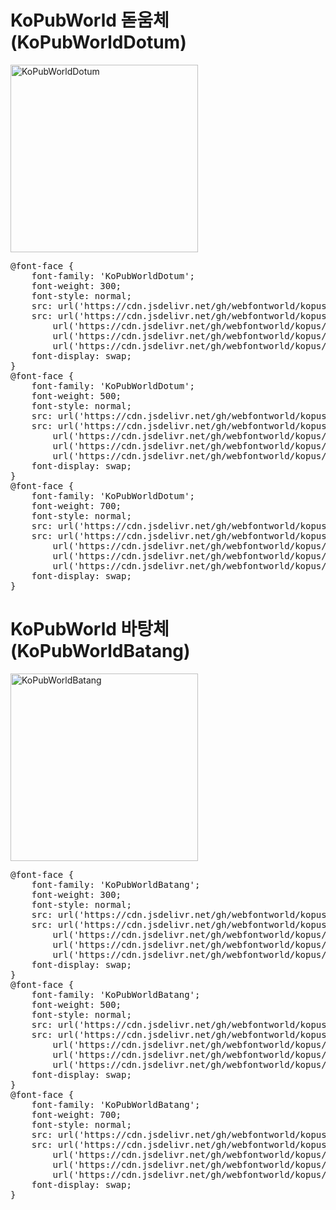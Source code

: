 # KoPubWorld 돋움체(KoPubWorldDotum)

<a href="https://wess.tistory.com/257" target="_blank">
    <img src="https://webfontworld.github.io/kopus/KoPubWorldDotum.jpg" alt="KoPubWorldDotum" style="width:300px">
</a>

<pre>
@font-face {
    font-family: 'KoPubWorldDotum';
    font-weight: 300;
    font-style: normal;
    src: url('https://cdn.jsdelivr.net/gh/webfontworld/kopus/KoPubWorldDotumLight.eot');
    src: url('https://cdn.jsdelivr.net/gh/webfontworld/kopus/KoPubWorldDotumLight.eot?#iefix') format('embedded-opentype'),
        url('https://cdn.jsdelivr.net/gh/webfontworld/kopus/KoPubWorldDotumLight.woff2') format('woff2'),
        url('https://cdn.jsdelivr.net/gh/webfontworld/kopus/KoPubWorldDotumLight.woff') format('woff'),
        url('https://cdn.jsdelivr.net/gh/webfontworld/kopus/KoPubWorldDotumLight.ttf') format("truetype");
    font-display: swap;
}
@font-face {
    font-family: 'KoPubWorldDotum';
    font-weight: 500;
    font-style: normal;
    src: url('https://cdn.jsdelivr.net/gh/webfontworld/kopus/KoPubWorldDotumMedium.eot');
    src: url('https://cdn.jsdelivr.net/gh/webfontworld/kopus/KoPubWorldDotumMedium.eot?#iefix') format('embedded-opentype'),
        url('https://cdn.jsdelivr.net/gh/webfontworld/kopus/KoPubWorldDotumMedium.woff2') format('woff2'),
        url('https://cdn.jsdelivr.net/gh/webfontworld/kopus/KoPubWorldDotumMedium.woff') format('woff'),
        url('https://cdn.jsdelivr.net/gh/webfontworld/kopus/KoPubWorldDotumMedium.ttf') format("truetype");
    font-display: swap;
}
@font-face {
    font-family: 'KoPubWorldDotum';
    font-weight: 700;
    font-style: normal;
    src: url('https://cdn.jsdelivr.net/gh/webfontworld/kopus/KoPubWorldDotumBold.eot');
    src: url('https://cdn.jsdelivr.net/gh/webfontworld/kopus/KoPubWorldDotumBold.eot?#iefix') format('embedded-opentype'),
        url('https://cdn.jsdelivr.net/gh/webfontworld/kopus/KoPubWorldDotumBold.woff2') format('woff2'),
        url('https://cdn.jsdelivr.net/gh/webfontworld/kopus/KoPubWorldDotumBold.woff') format('woff'),
        url('https://cdn.jsdelivr.net/gh/webfontworld/kopus/KoPubWorldDotumBold.ttf') format("truetype");
    font-display: swap;
}
</pre>


# KoPubWorld 바탕체(KoPubWorldBatang)

<a href="https://wess.tistory.com/257" target="_blank">
    <img src="https://webfontworld.github.io/kopus/KoPubWorldBatang.jpg" alt="KoPubWorldBatang" style="width:300px">
</a>

<pre>
@font-face {
    font-family: 'KoPubWorldBatang';
    font-weight: 300;
    font-style: normal;
    src: url('https://cdn.jsdelivr.net/gh/webfontworld/kopus/KoPubWorldBatangLight.eot');
    src: url('https://cdn.jsdelivr.net/gh/webfontworld/kopus/KoPubWorldBatangLight.eot?#iefix') format('embedded-opentype'),
        url('https://cdn.jsdelivr.net/gh/webfontworld/kopus/KoPubWorldBatangLight.woff2') format('woff2'),
        url('https://cdn.jsdelivr.net/gh/webfontworld/kopus/KoPubWorldBatangLight.woff') format('woff'),
        url('https://cdn.jsdelivr.net/gh/webfontworld/kopus/KoPubWorldBatangLight.ttf') format("truetype");
    font-display: swap;
}
@font-face {
    font-family: 'KoPubWorldBatang';
    font-weight: 500;
    font-style: normal;
    src: url('https://cdn.jsdelivr.net/gh/webfontworld/kopus/KoPubWorldBatangMedium.eot');
    src: url('https://cdn.jsdelivr.net/gh/webfontworld/kopus/KoPubWorldBatangMedium.eot?#iefix') format('embedded-opentype'),
        url('https://cdn.jsdelivr.net/gh/webfontworld/kopus/KoPubWorldBatangMedium.woff2') format('woff2'),
        url('https://cdn.jsdelivr.net/gh/webfontworld/kopus/KoPubWorldBatangMedium.woff') format('woff'),
        url('https://cdn.jsdelivr.net/gh/webfontworld/kopus/KoPubWorldBatangMedium.ttf') format("truetype");
    font-display: swap;
}
@font-face {
    font-family: 'KoPubWorldBatang';
    font-weight: 700;
    font-style: normal;
    src: url('https://cdn.jsdelivr.net/gh/webfontworld/kopus/KoPubWorldBatangBold.eot');
    src: url('https://cdn.jsdelivr.net/gh/webfontworld/kopus/KoPubWorldBatangBold.eot?#iefix') format('embedded-opentype'),
        url('https://cdn.jsdelivr.net/gh/webfontworld/kopus/KoPubWorldBatangBold.woff2') format('woff2'),
        url('https://cdn.jsdelivr.net/gh/webfontworld/kopus/KoPubWorldBatangBold.woff') format('woff'),
        url('https://cdn.jsdelivr.net/gh/webfontworld/kopus/KoPubWorldBatangBold.ttf') format("truetype");
    font-display: swap;
}
</pre>
